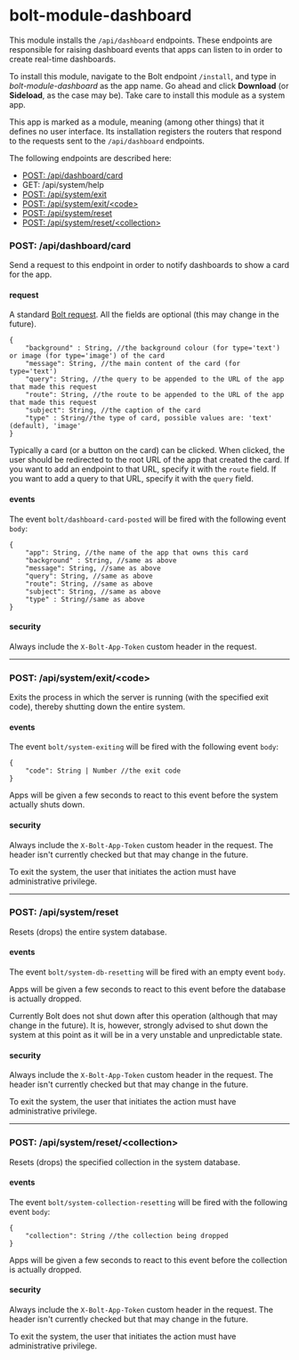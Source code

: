 # bolt-module-dashboard

This module installs the `/api/dashboard` endpoints. These endpoints are responsible for raising dashboard events that apps can listen to in order to create real-time dashboards.

To install this module, navigate to the Bolt endpoint `/install`, and type in _bolt-module-dashboard_ as the app name. Go ahead and click **Download** \(or **Sideload**, as the case may be\). Take care to install this module as a system app.

This app is marked as a module, meaning \(among other things\) that it defines no user interface. Its installation registers the routers that respond to the requests sent to the `/api/dashboard` endpoints.

The following endpoints are described here:

* [POST: /api/dashboard/card](#post-apidashboardcard)
* GET: /api/system/help
* [POST: /api/system/exit](#post-apisystemexit)
* [POST: /api/system/exit/&lt;code&gt;](#post-apisystemexitcode)
* [POST: /api/system/reset](#post-apisystemreset)
* [POST: /api/system/reset/&lt;collection&gt;](#post-apisystemresetcollection)

### POST: /api/dashboard/card

Send a request to this endpoint in order to notify dashboards to show a card for the app.

#### request

A standard [Bolt request](bolt-request.md). All the fields are optional \(this may change in the future\).

```
{
    "background" : String, //the background colour (for type='text') or image (for type='image') of the card
    "message": String, //the main content of the card (for type='text')
    "query": String, //the query to be appended to the URL of the app that made this request
    "route": String, //the route to be appended to the URL of the app that made this request
    "subject": String, //the caption of the card
    "type" : String//the type of card, possible values are: 'text' (default), 'image'
}
```

Typically a card \(or a button on the card\) can be clicked. When clicked, the user should be redirected to the root URL of the app that created the card. If you want to add an endpoint to that URL, specify it with the `route` field. If you want to add a query to that URL, specify it with the `query` field.

#### events

The event `bolt/dashboard-card-posted` will be fired with the following event `body`:

```
{
    "app": String, //the name of the app that owns this card
    "background" : String, //same as above
    "message": String, //same as above
    "query": String, //same as above
    "route": String, //same as above
    "subject": String, //same as above
    "type" : String//same as above
}
```

#### security

Always include the `X-Bolt-App-Token` custom header in the request.

---

### POST: /api/system/exit/&lt;code&gt;

Exits the process in which the server is running \(with the specified exit code\), thereby shutting down the entire system.

#### events

The event `bolt/system-exiting` will be fired with the following event `body`:

```
{
    "code": String | Number //the exit code
}
```

Apps will be given a few seconds to react to this event before the system actually shuts down.

#### security

Always include the `X-Bolt-App-Token` custom header in the request. The header isn't currently checked but that may change in the future.

To exit the system, the user that initiates the action must have administrative privilege.

---

### POST: /api/system/reset

Resets \(drops\) the entire system database.

#### events

The event `bolt/system-db-resetting` will be fired with an empty event `body`.

Apps will be given a few seconds to react to this event before the database is actually dropped.

Currently Bolt does not shut down after this operation \(although that may change in the future\). It is, however, strongly advised to shut down the system at this point as it will be in a very unstable and unpredictable state.

#### security

Always include the `X-Bolt-App-Token` custom header in the request. The header isn't currently checked but that may change in the future.

To exit the system, the user that initiates the action must have administrative privilege.

---

### POST: /api/system/reset/&lt;collection&gt;

Resets \(drops\) the specified collection in the system database.

#### events

The event `bolt/system-collection-resetting` will be fired with the following event `body`:

```
{
    "collection": String //the collection being dropped
}
```

Apps will be given a few seconds to react to this event before the collection is actually dropped.

#### security

Always include the `X-Bolt-App-Token` custom header in the request. The header isn't currently checked but that may change in the future.

To exit the system, the user that initiates the action must have administrative privilege.

